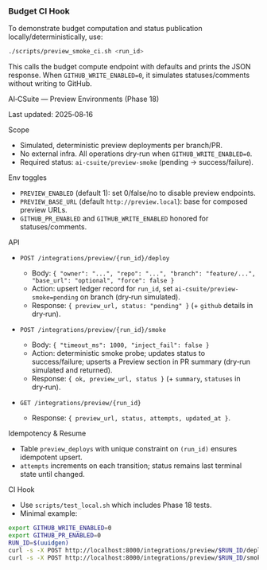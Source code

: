 ### Budget CI Hook

To demonstrate budget computation and status publication locally/deterministically, use:

```bash
./scripts/preview_smoke_ci.sh <run_id>
```

This calls the budget compute endpoint with defaults and prints the JSON response. When `GITHUB_WRITE_ENABLED=0`, it simulates statuses/comments without writing to GitHub.

AI‑CSuite — Preview Environments (Phase 18)

Last updated: 2025‑08‑16

Scope

- Simulated, deterministic preview deployments per branch/PR.
- No external infra. All operations dry‑run when `GITHUB_WRITE_ENABLED=0`.
- Required status: `ai-csuite/preview-smoke` (pending → success/failure).

Env toggles

- `PREVIEW_ENABLED` (default 1): set 0/false/no to disable preview endpoints.
- `PREVIEW_BASE_URL` (default `http://preview.local`): base for composed preview URLs.
- `GITHUB_PR_ENABLED` and `GITHUB_WRITE_ENABLED` honored for statuses/comments.

API

- `POST /integrations/preview/{run_id}/deploy`
  - Body: `{ "owner": "...", "repo": "...", "branch": "feature/...", "base_url": "optional", "force": false }`
  - Action: upsert ledger record for `run_id`, set `ai-csuite/preview-smoke=pending` on branch (dry‑run simulated).
  - Response: `{ preview_url, status: "pending" }` (+ `github` details in dry‑run).

- `POST /integrations/preview/{run_id}/smoke`
  - Body: `{ "timeout_ms": 1000, "inject_fail": false }`
  - Action: deterministic smoke probe; updates status to success/failure; upserts a Preview section in PR summary (dry‑run simulated and returned).
  - Response: `{ ok, preview_url, status }` (+ `summary`, `statuses` in dry‑run).

- `GET /integrations/preview/{run_id}`
  - Response: `{ preview_url, status, attempts, updated_at }`.

Idempotency & Resume

- Table `preview_deploys` with unique constraint on `(run_id)` ensures idempotent upsert.
- `attempts` increments on each transition; status remains last terminal state until changed.

CI Hook

- Use `scripts/test_local.sh` which includes Phase 18 tests.
- Minimal example:

```bash
export GITHUB_WRITE_ENABLED=0
export GITHUB_PR_ENABLED=0
RUN_ID=$(uuidgen)
curl -s -X POST http://localhost:8000/integrations/preview/$RUN_ID/deploy -H 'content-type: application/json' -d '{"owner":"acme","repo":"demo","branch":"feature/x"}' | jq .
curl -s -X POST http://localhost:8000/integrations/preview/$RUN_ID/smoke -H 'content-type: application/json' -d '{}' | jq .
```


